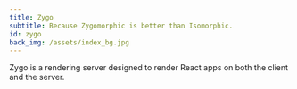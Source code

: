 ```yaml
---
title: Zygo
subtitle: Because Zygomorphic is better than Isomorphic.
id: zygo
back_img: /assets/index_bg.jpg
---
```


Zygo is a rendering server designed to render React apps on both the client and the server.
